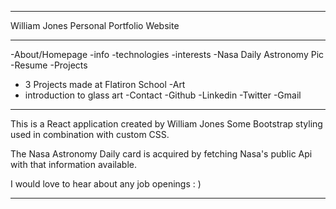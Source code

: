 --------------------------------------------------

William Jones Personal Portfolio Website

--------------------------------------------------
-About/Homepage
  -info
  -technologies
  -interests
  -Nasa Daily Astronomy Pic
  -Resume
-Projects
  - 3 Projects made at Flatiron School
-Art
  - introduction to glass art
-Contact
  -Github
  -Linkedin
  -Twitter
  -Gmail
  
--------------------------------------------------
This is a React application created by William Jones
Some Bootstrap styling used in combination with custom CSS.

The Nasa Astronomy Daily card is acquired by fetching Nasa's public Api with that information available.

I would love to hear about any job openings : )

--------------------------------------------------
